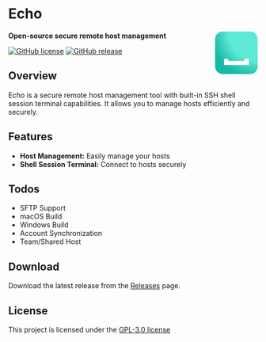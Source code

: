 # Echo

<img align="right" src="https://github.com/Hrdtr/echo/blob/main/public/icon-rounded.png?raw=true" width="86" height="86" />

**Open-source secure remote host management**

[![GitHub license](https://img.shields.io/github/license/Hrdtr/echo.svg)](https://github.com/Hrdtr/echo/blob/main/LICENSE)
[![GitHub release](https://img.shields.io/github/release/Hrdtr/echo.svg)](https://github.com/Hrdtr/echo/releases)

## Overview

Echo is a secure remote host management tool with built-in SSH shell session terminal capabilities. It allows you to manage hosts efficiently and securely.

## Features

- **Host Management:** Easily manage your hosts
- **Shell Session Terminal:** Connect to hosts securely

## Todos

- SFTP Support
- macOS Build
- Windows Build
- Account Synchronization
- Team/Shared Host

## Download

Download the latest release from the [Releases](https://github.com/Hrdtr/echo/releases) page.

## License

This project is licensed under the [GPL-3.0 license](https://github.com/Hrdtr/echo/blob/main/LICENSE)
